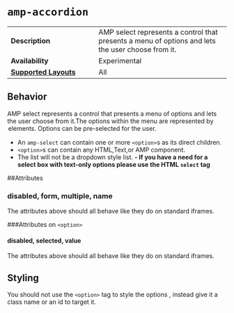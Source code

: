 <!---
Copyright 2016 The AMP HTML Authors. All Rights Reserved.

Licensed under the Apache License, Version 2.0 (the "License");
you may not use this file except in compliance with the License.
You may obtain a copy of the License at

      http://www.apache.org/licenses/LICENSE-2.0

Unless required by applicable law or agreed to in writing, software
distributed under the License is distributed on an "AS-IS" BASIS,
WITHOUT WARRANTIES OR CONDITIONS OF ANY KIND, either express or implied.
See the License for the specific language governing permissions and
limitations under the License.
-->

# <a name="amp-accordion"></a> `amp-accordion`

<table>
  <tr>
    <td class="col-fourty"><strong>Description</strong></td>
    <td>AMP select represents a control that presents a menu of options and lets the user choose from it.</td>
  </tr>
  <tr>
    <td class="col-fourty" width="40%"><strong>Availability</strong></td>
    <td>Experimental</td>
  </tr>
  <tr>
    <td class="col-fourty"><strong><a href="https://www.ampproject.org/docs/guides/responsive/control_layout.html">Supported Layouts</a></strong></td>
    <td>All</td>
  </tr>
</table>

## Behavior
AMP select represents a control that presents a menu of options and lets the user choose from it.The options within the menu are represented by <option> elements. Options can be pre-selected for the user.

- An `amp-select` can contain one or more `<option>`s as its direct children.
- `<option>`s can contain any HTML,Text,or AMP component.
- The list will not be a dropdown style list.
**- If you have a need for a select box with text-only options please use the HTML `select` tag**


##Attributes
### disabled, form, multiple, name

The attributes above should all behave like they do on standard iframes.

###Attributes on `<option>`
#### disabled, selected, value

The attributes above should all behave like they do on standard iframes.


## Styling
You should not use the `<option>` tag to style the options , instead give it a class name or an id to target it.
